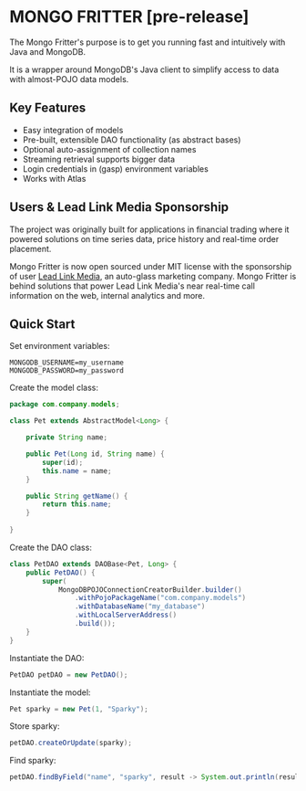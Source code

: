 # MONGO FRITTER [pre-release]
The Mongo Fritter's purpose is to get you running fast and intuitively with Java and MongoDB.

It is a wrapper around MongoDB's Java client to simplify access to data with almost-POJO data models.

## Key Features
+ Easy integration of models
+ Pre-built, extensible DAO functionality (as abstract bases)
+ Optional auto-assignment of collection names
+ Streaming retrieval supports bigger data
+ Login credentials in (gasp) environment variables
+ Works with Atlas

## Users & Lead Link Media Sponsorship

The project was originally built for applications in financial trading where it powered solutions 
on time series data, price history and real-time order placement. 

Mongo Fritter is now open sourced under MIT license with the sponsorship of user
[Lead Link Media](https://leadlinkmedia.com/), 
an auto-glass marketing company.  Mongo Fritter is behind solutions that power 
Lead Link Media's near real-time call information on the web, internal analytics
and more.

## Quick Start

Set environment variables:
```shell
MONGODB_USERNAME=my_username
MONGODB_PASSWORD=my_password
```

Create the model class:
```java
package com.company.models;

class Pet extends AbstractModel<Long> {

    private String name;

    public Pet(Long id, String name) {
        super(id);
        this.name = name;
    }

    public String getName() {
        return this.name;
    }
    
}
```

Create the DAO class:
```java
class PetDAO extends DAOBase<Pet, Long> {
    public PetDAO() {
        super(
            MongoDBPOJOConnectionCreatorBuilder.builder()
                .withPojoPackageName("com.company.models")
                .withDatabaseName("my_database")
                .withLocalServerAddress()
                .build());
    }
}
```

Instantiate the DAO:
```java
PetDAO petDAO = new PetDAO();
```

Instantiate the model:
```java
Pet sparky = new Pet(1, "Sparky");
```

Store sparky:
```java
petDAO.createOrUpdate(sparky);
```

Find sparky:
```java
petDAO.findByField("name", "sparky", result -> System.out.println(result.getName()));
```
